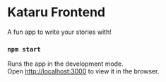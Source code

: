 # Kataru Frontend

A fun app to write your stories with!

### `npm start`

Runs the app in the development mode.\
Open [http://localhost:3000](http://localhost:3000) to view it in the browser.
